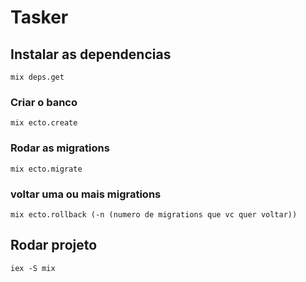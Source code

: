 # Tasker

## Instalar as dependencias

`mix deps.get`

### Criar o banco
`mix ecto.create`

### Rodar as migrations
`mix ecto.migrate`

### voltar uma ou mais migrations
`mix ecto.rollback (-n (numero de migrations que vc quer voltar))`

## Rodar projeto
`iex -S mix`